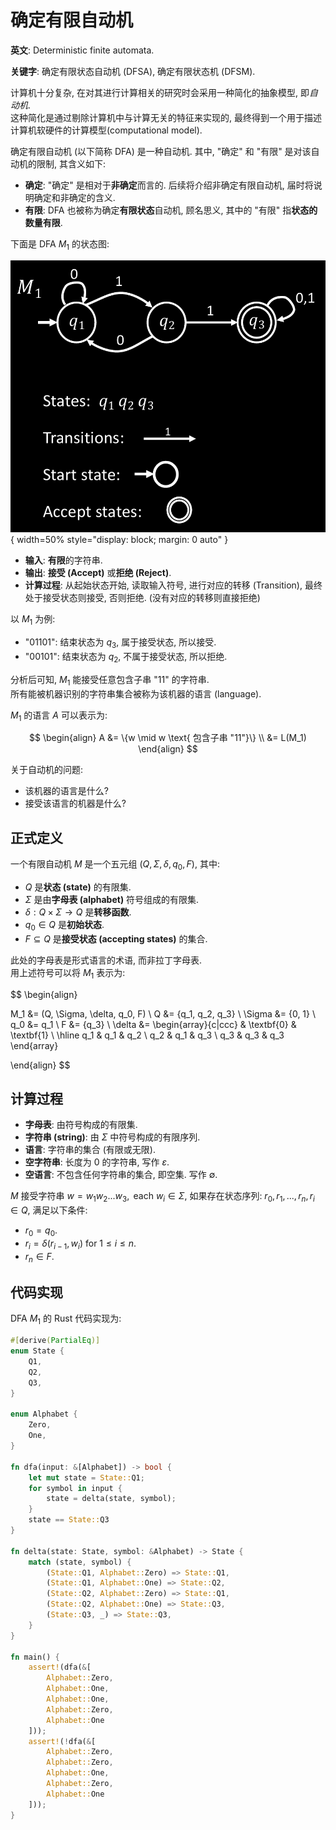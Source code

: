 # 确定有限自动机

**英文**: Deterministic finite automata.

**关键字**: 确定有限状态自动机 (DFSA), 确定有限状态机 (DFSM).


计算机十分复杂, 在对其进行计算相关的研究时会采用一种简化的抽象模型, 即*自动机*. \
这种简化是通过剔除计算机中与计算无关的特征来实现的, 最终得到一个用于描述计算机软硬件的计算模型(computational model).

确定有限自动机 (以下简称 DFA) 是一种自动机. 其中, "确定" 和 "有限" 是对该自动机的限制, 其含义如下:

- **确定**: "确定" 是相对于**非确定**而言的. 后续将介绍非确定有限自动机, 届时将说明确定和非确定的含义.
- **有限**: DFA 也被称为确定**有限状态**自动机, 顾名思义, 其中的 "有限" 指**状态的数量有限**.

下面是 DFA $M_1$ 的状态图:

![DFA](assets/dfa.png){ width=50% style="display: block; margin: 0 auto" }  

- **输入**: **有限**的字符串.
- **输出**: **接受 (Accept)** 或**拒绝 (Reject)**.
- **计算过程**: 从起始状态开始, 读取输入符号, 进行对应的转移 (Transition), 最终处于接受状态则接受, 否则拒绝. (没有对应的转移则直接拒绝)

以 $M_1$ 为例:

- "01101": 结束状态为 $q_3$, 属于接受状态, 所以接受.
- "00101": 结束状态为 $q_2$, 不属于接受状态, 所以拒绝.

分析后可知, $M_1$ 能接受任意包含子串 "11" 的字符串.  
所有能被机器识别的字符串集合被称为该机器的语言 (language).

$M_1$ 的语言 $A$ 可以表示为:

$$
\begin{align}
A &= \{w \mid w \text{ 包含子串 "11"}\} \\
  &= L(M_1)
\end{align}
$$

关于自动机的问题:

- 该机器的语言是什么?
- 接受该语言的机器是什么?

## 正式定义

一个有限自动机 $M$ 是一个五元组 $(Q, \Sigma, \delta, q_0, F)$, 其中:

- $Q$ 是**状态 (state)** 的有限集.
- $\Sigma$ 是由**字母表 (alphabet)** 符号组成的有限集.
- $\delta: Q \times \Sigma \rightarrow Q$ 是**转移函数**.
- $q_0 \in Q$ 是**初始状态**.
- $F \subseteq Q$ 是**接受状态 (accepting states)** 的集合.

此处的字母表是形式语言的术语, 而非拉丁字母表.  
用上述符号可以将 $M_1$ 表示为:

$$
\begin{align}

   M_1 &= (Q, \Sigma, \delta, q_0, F) \\
     Q &= \{q_1, q_2, q_3\} \\
\Sigma &= \{0, 1\} \\
   q_0 &= q_1 \\
     F &= \{q_3\} \\
\delta &=
\begin{array}{c|ccc}
    & \textbf{0} & \textbf{1} \\ \hline
    q_1 & q_1 & q_2 \\
    q_2 & q_1 & q_3 \\
    q_3 & q_3 & q_3
\end{array}

\end{align}
$$

## 计算过程

- **字母表**: 由符号构成的有限集.
- **字符串 (string)**: 由 $\Sigma$ 中符号构成的有限序列.
- **语言**: 字符串的集合 (有限或无限).
- **空字符串**: 长度为 0 的字符串, 写作 $\varepsilon$.
- **空语言**: 不包含任何字符串的集合, 即空集. 写作 $\emptyset$.

$M$ 接受字符串 $w = w_1w_2 ... w_3, \text{ each } w_i \in \Sigma$,
如果存在状态序列: $r_0, r_1, ..., r_n, r_i \in Q$, 满足以下条件:

- $r_0 = q_0$.
- $r_i = \delta(r_{i-1}, w_i) \text{ for } 1 \leq i \leq n$.
- $r_n \in F$.

## 代码实现

DFA $M_1$ 的 Rust 代码实现为:

```rust
#[derive(PartialEq)]
enum State {
    Q1,
    Q2,
    Q3,
}

enum Alphabet {
    Zero,
    One,
}

fn dfa(input: &[Alphabet]) -> bool {
    let mut state = State::Q1;
    for symbol in input {
        state = delta(state, symbol);
    }
    state == State::Q3
}

fn delta(state: State, symbol: &Alphabet) -> State {
    match (state, symbol) {
        (State::Q1, Alphabet::Zero) => State::Q1,
        (State::Q1, Alphabet::One) => State::Q2,
        (State::Q2, Alphabet::Zero) => State::Q1,
        (State::Q2, Alphabet::One) => State::Q3,
        (State::Q3, _) => State::Q3,
    }
}

fn main() {
    assert!(dfa(&[
        Alphabet::Zero,
        Alphabet::One,
        Alphabet::One,
        Alphabet::Zero,
        Alphabet::One
    ]));
    assert!(!dfa(&[
        Alphabet::Zero,
        Alphabet::Zero,
        Alphabet::One,
        Alphabet::Zero,
        Alphabet::One
    ]));
}
```
